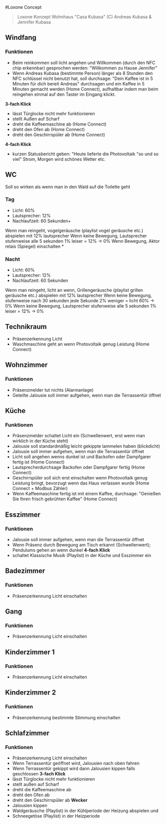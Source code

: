 #Loxone Concept

> Loxone Konzept Wohnhaus "Casa Kubasa" (C) Andreas Kubasa & Jennifer Kubasa

## Windfang
### Funktionen
- Beim reinkommen soll licht angehen und Willkommen (durch den NFC chip erkennbar) gesprochen werden: "Willkommen zu Hause Jennifer"
- Wenn Andreas Kubasa (bestimmte Person) länger als 8 Stunden den NFC schlüssel nicht benutzt hat, soll durchsage: "Dein Kaffee ist in 5 Minuten für dich bereit Andreas" durchsagen und ein Kaffee in 5 Minuten gemacht werden (Home Connect), aufhaltbar indem man beim reingehen einmal auf den Taster im Eingang klickt.

**3-fach Klick**
- lässt Türglocke nicht mehr funktionieren
- stellt Außen auf Scharf
- dreht die Kaffeemaschine ab (Home Connect)
- dreht den Ofen ab (Home Connect)
- dreht den Geschirrspüler ab (Home Connect)

**4-fach Klick**
- kurzen Statusbericht geben: "Heute lieferte die Photovoltaik "so und so viel" Strom, Morgen wird schönes Wetter etc.

## WC
Soll so wirken als wenn man in den Wald auf die Toilette geht
### Tag
- Licht: 60%
- Lautsprecher: 12%
- Nachlaufzeit: 60 Sekunden+

Wenn man reingeht, vogelgeräusche (playlist vogel geräusche etc.) abspielen mit 12% lautsprecher
Wenn keine Bewegung, Lautsprecher stufenweise alle 5 sekunden 1% leiser = 12% -> 0%
Wenn Bewegung, Aktor relais (Spiegel) einschalten *

### Nacht
- Licht: 60%
- Lautsprecher: 12%
- Nachlaufzeit: 60 Sekunden

Wenn man reingeht, licht an wenn, Grillengeräusche (playlist grillen geräusche etc.) abspielen mit 12% lautsprecher
Wenn keine Bewegung, stufenweise nach 30 sekunden jede Sekunde 2% weniger = licht 60% -> 0%
Wenn keine Bewegung, Lautsprecher stufenweise alle 5 sekunden 1% leiser = 12% -> 0%

## Technikraum
- Präsenzerkennung Licht
- Waschmaschine geht an wenn Photovoltaik genug Leistung (Home Connect)

## Wohnzimmer
### Funktionen
- Präsenzmelder tut nichts (Alarmanlage)
- Geteilte Jalousie soll immer aufgehen, wenn man die Terrassentür öffnet

## Küche
### Funktionen
- Präsenzmelder schaltet Licht ein (Schwellenwert, erst wenn man wirklich in der Küche steht)
- Jalousie soll standardmäßig leicht gekippte lammelen haben (blickdicht)
- Jalousie soll immer aufgehen, wenn man die Terrassentür öffnet
- Licht soll angehen wenns dunkel ist und Backofen oder Dampfgarer fertig ist (Home Connect)
- Lautsprecherdurchsage Backofen oder Dampfgarer fertig (Home Connect)
- Geschirrspüler soll sich erst einschalten wenn Photovoltaik genug Leistung bringt, bevorzugt wenn das Haus verlassen wurde (Home Connect + Modbus Zähler)
- Wenn Kaffeemaschine fertig ist mit einem Kaffee, durchsage: "Genießen Sie Ihren frisch gebrühten Kaffee" (Home Connect)

## Esszimmer
### Funktionen
- Jalousie soll immer aufgehen, wenn man die Terrassentür öffnet
- Wenn Präsenz durch Bewegung am Tisch erkannt (Schwellenwert); Pendulums gehen an wenn dunkel
**4-fach Klick**
- schaltet Klassische Musik (Playlist) in der Küche und Esszimmer ein

## Badezimmer
### Funktionen
- Präsenzerkennung Licht einschalten

## Gang
### Funktionen
- Präsenzerkennung Licht einschalten

## Kinderzimmer 1
### Funktionen
- Präsenzerkennung Licht einschalten

## Kinderzimmer 2
### Funktionen
- Präsenzerkennung bestimmte Stimmung einschalten

## Schlafzimmer
### Funktionen
- Präsenzerkennung Licht einschalten
- Wenn Terrassentür geöffnet wird, Jalousien nach oben fahren
- Wenn Terrassentür gekippt wird dann Jalousien kippen falls geschlossen
**3-fach Klick**
- lässt Türglocke nicht mehr funktionieren
- stellt außen auf Scharf
- dreht die Kaffeemaschine ab
- dreht den Ofen ab
- dreht den Geschirrspüler ab
**Wecker** 
- Jalousien kippen
- Waldgeräusche (Playlist) in der Kühlperiode der Heizung abspielen und 
- Schneegetöse (Playlist) in der Heizperiode
